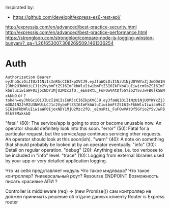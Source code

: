 Inspirated by:
* https://github.com/developit/express-es6-rest-api/


http://expressjs.com/en/advanced/best-practice-security.html
http://expressjs.com/en/advanced/best-practice-performance.html
https://strongloop.com/strongblog/compare-node-js-logging-winston-bunyan/?_ga=1.261653007.308269509.1461336254



# Auth
`Authorization Bearer eyJhbGciOiJIUzI1NiIsInR5cCI6IkpXVCJ9.eyJfaWQiOiI1NzU1NjU0YWYxZjJmODA1N2JhM2U3NWUiLCJ1c2VybmFtZSI6ImFkbWluIiwibmFtZSI6IkFkbWluIiwicm9sZSI6ImFkbWluIiwiaWF0IjoxNDY1MjU2Mzc2fQ._eEmsRtL_FuFOwVAtDf5GYio2YSvJwFB0lkSEMxkkbQ`
or
`?token=eyJhbGciOiJIUzI1NiIsInR5cCI6IkpXVCJ9.eyJfaWQiOiI1NzU1NjU0YWYxZjJmODA1N2JhM2U3NWUiLCJ1c2VybmFtZSI6ImFkbWluIiwibmFtZSI6IkFkbWluIiwicm9sZSI6ImFkbWluIiwiaWF0IjoxNDY1MjU2Mzc2fQ._eEmsRtL_FuFOwVAtDf5GYio2YSvJwFB0lkSEMxkkbQ`


"fatal" (60): The service/app is going to stop or become unusable now. An operator should definitely look into this soon.
"error" (50): Fatal for a particular request, but the service/app continues servicing other requests. An operator should look at this soon(ish).
"warn" (40): A note on something that should probably be looked at by an operator eventually.
"info" (30): Detail on regular operation.
"debug" (20): Anything else, i.e. too verbose to be included in "info" level.
"trace" (10): Logging from external libraries used by your app or very detailed application logging.


Что из себя представляет модуль
Что такое мидлвара?
Что такое контроллер?
Универсальный роут?  Resourse ENDPOINT
Возможность писать красивые АПИ ?


Controller is middleware (req) => (new Promise())
сам контроллер не должен принимать решение об отдаче данных клиенту
Router is Express router
